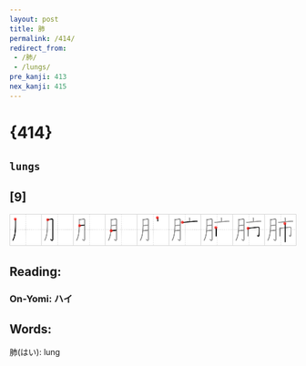 ```yaml
---
layout: post
title: 肺
permalink: /414/
redirect_from:
 - /肺/
 - /lungs/
pre_kanji: 413
nex_kanji: 415
---
```


# {414}

## `lungs`

## [9]

<div class="stroke"><img src="../images/E882BA.png" /></div>

## Reading:

### On-Yomi: ハイ

## Words:

肺(はい): lung
